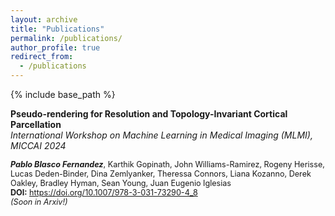 ```yaml
---
layout: archive
title: "Publications"
permalink: /publications/
author_profile: true
redirect_from:
  - /publications
---
```


{% include base_path %}

<strong>Pseudo-rendering for Resolution and Topology-Invariant Cortical Parcellation</strong>  
<em>International Workshop on Machine Learning in Medical Imaging (MLMI), MICCAI 2024</em>  

<span style="font-size: 0.9em;">
  <strong><em>Pablo Blasco Fernandez</em></strong>, Karthik Gopinath, John Williams-Ramirez, Rogeny Herisse, Lucas Deden-Binder, Dina Zemlyanker, Theressa Connors, Liana Kozanno, Derek Oakley, Bradley Hyman, Sean Young, Juan Eugenio Iglesias  
  <br>
  <strong>DOI:</strong> <a href="https://doi.org/10.1007/978-3-031-73290-4_8">https://doi.org/10.1007/978-3-031-73290-4_8</a>  
  <br>
  <em>(Soon in Arxiv!)</em>
</span>
